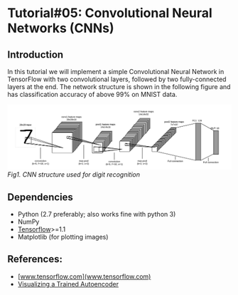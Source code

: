 # Tutorial\#05: Convolutional Neural Networks (CNNs)

## Introduction

In this tutorial we will implement a simple Convolutional Neural Network in TensorFlow
with two convolutional layers, followed by two fully-connected layers at the end. 
The network structure is shown in the following figure and has classification accuracy of
above 99% on MNIST data.

![CNN](imgs/img1.png)
*Fig1. CNN structure used for digit recognition*


## Dependencies
- Python (2.7 preferably; also works fine with python 3)
- NumPy
- [Tensorflow](https://github.com/tensorflow/tensorflow)>=1.1
- Matplotlib (for plotting images)


## References:
* [www.tensorflow.com](www.tensorflow.com)
* [Visualizing a Trained Autoencoder](http://ufldl.stanford.edu/wiki/index.php/Visualizing_a_Trained_Autoencoder)
